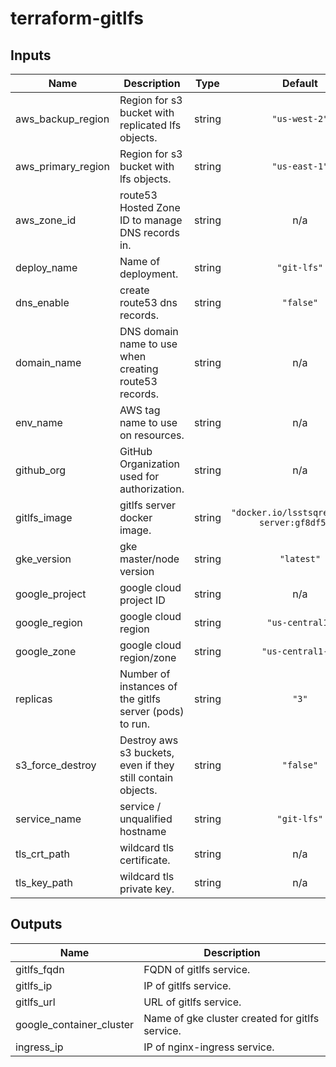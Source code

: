 # terraform-gitlfs

<!-- BEGINNING OF PRE-COMMIT-TERRAFORM DOCS HOOK -->
## Inputs

| Name | Description | Type | Default | Required |
|------|-------------|:----:|:-----:|:-----:|
| aws\_backup\_region | Region for s3 bucket with replicated lfs objects. | string | `"us-west-2"` | no |
| aws\_primary\_region | Region for s3 bucket with lfs objects. | string | `"us-east-1"` | no |
| aws\_zone\_id | route53 Hosted Zone ID to manage DNS records in. | string | n/a | yes |
| deploy\_name | Name of deployment. | string | `"git-lfs"` | no |
| dns\_enable | create route53 dns records. | string | `"false"` | no |
| domain\_name | DNS domain name to use when creating route53 records. | string | n/a | yes |
| env\_name | AWS tag name to use on resources. | string | n/a | yes |
| github\_org | GitHub Organization used for authorization. | string | n/a | yes |
| gitlfs\_image | gitlfs server docker image. | string | `"docker.io/lsstsqre/gitlfs-server:gf8df52a"` | no |
| gke\_version | gke master/node version | string | `"latest"` | no |
| google\_project | google cloud project ID | string | n/a | yes |
| google\_region | google cloud region | string | `"us-central1"` | no |
| google\_zone | google cloud region/zone | string | `"us-central1-b"` | no |
| replicas | Number of instances of the gitlfs server (pods) to run. | string | `"3"` | no |
| s3\_force\_destroy | Destroy aws s3 buckets, even if they still contain objects. | string | `"false"` | no |
| service\_name | service / unqualified hostname | string | `"git-lfs"` | no |
| tls\_crt\_path | wildcard tls certificate. | string | n/a | yes |
| tls\_key\_path | wildcard tls private key. | string | n/a | yes |

## Outputs

| Name | Description |
|------|-------------|
| gitlfs\_fqdn | FQDN of gitlfs service. |
| gitlfs\_ip | IP of gitlfs service. |
| gitlfs\_url | URL of gitlfs service. |
| google\_container\_cluster | Name of gke cluster created for gitlfs service. |
| ingress\_ip | IP of nginx-ingress service. |

<!-- END OF PRE-COMMIT-TERRAFORM DOCS HOOK -->
